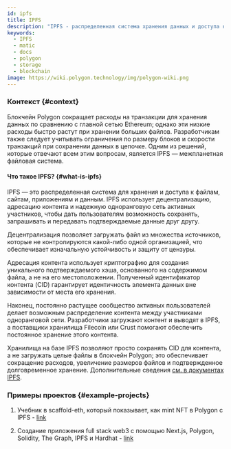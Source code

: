 ```yaml
---
id: ipfs
title: IPFS
description: "IPFS - распределенная система хранения данных и доступа к ним."
keywords:
  - IPFS
  - matic
  - docs
  - polygon
  - storage
  - blockchain
image: https://wiki.polygon.technology/img/polygon-wiki.png
---
```


### Контекст {#context}

Блокчейн Polygon сокращает расходы на транзакции для хранения данных по сравнению с главной сетью Ethereum; однако эти низкие расходы быстро растут при хранении больших файлов. Разработчикам также следует учитывать ограничения по размеру блоков и скорости транзакций при сохранении данных в цепочке. Одним из решений, которые отвечают всем этим вопросам, является IPFS — межпланетная файловая система.

#### Что такое IPFS? {#what-is-ipfs}

IPFS — это распределенная система для хранения и доступа к файлам, сайтам, приложениям и данным. IPFS использует децентрализацию, адресацию контента и надежную одноранговую сеть активных участников, чтобы дать пользователям возможность сохранять, запрашивать и передавать подтверждаемые данные друг другу.

Децентрализация позволяет загружать файл из множества источников, которые не контролируются какой-либо одной организацией, что обеспечивает изначальную устойчивость и защиту от цензуры.

Адресация контента использует криптографию для создания уникального подтверждаемого хэша, основанного на содержимом файла, а не на его местоположении. Полученный идентификатор контента (CID) гарантирует идентичность элемента данных вне зависимости от места его хранения.

Наконец, постоянно растущее сообщество активных пользователей делает возможным распределение контента между участниками одноранговой сети. Разработчики загружают контент и выводят в IPFS, а поставщики хранилища Filecoin или Crust помогают обеспечить постоянное хранение этого контента.


Хранилища на базе IPFS позволяют просто сохранять CID для контента, а не загружать целые файлы в блокчейн Polygon; это обеспечивает сокращение расходов, увеличение размеров файлов и подтвержденное долговременное хранение. Дополнительные сведения [см. в документах IPFS](https://docs.ipfs.io/).

### Примеры проектов {#example-projects}

1. Учебник в scaffold-eth, который показывает, как mint NFT в Polygon с IPFS - [link](https://github.com/scaffold-eth/scaffold-eth/tree/simple-nft-example)

2. Создание приложения full stack web3 с помощью Next.js, Polygon, Solidity, The Graph, IPFS и Hardhat - [link](https://dev.to/dabit3/the-complete-guide-to-full-stack-web3-development-4g74)
